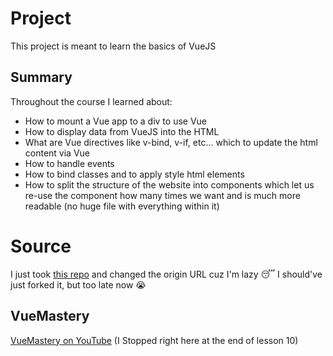 # Project

This project is meant to learn the basics of VueJS

## Summary

Throughout the course I learned about:

- How to mount a Vue app to a div to use Vue
- How to display data from VueJS into the HTML
- What are Vue directives like v-bind, v-if, etc... which to update the html content via Vue
- How to handle events
- How to bind classes and to apply style html elements
- How to split the structure of the website into components which let us re-use the component how many times we want and is much more readable (no huge file with everything within it)

# Source

I just took [this repo](https://github.com/Code-Pop/Intro-to-Vue-3) and changed the origin URL cuz I'm lazy 😴
I should've just forked it, but too late now 😭

## VueMastery

[VueMastery on YouTube](https://youtu.be/bzlFvd0b65c?t=2934) (I Stopped right here at the end of lesson 10)
